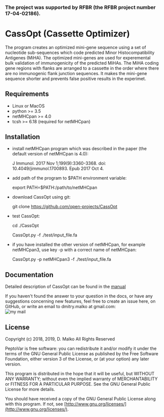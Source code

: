 ### The project was supported by RFBR (the RFBR project number 17-04-02186).

# CassOpt (Cassette Optimizer)
The program creates an optimized mini-gene sequence using a set of nucleotide sub-sequences which code predicted Minor Histocompatibility Antigenes (MiHA). The optimized mini-genes are used for experemental bulk validation of immunogenicity of the predicted MiHAs. The MiHA coding gene regions with flanks are arranged to a cassette in the order where there are no immunogenic flank junction sequences. It makes the mini-gene sequence shorter and prevents false positive results in the experimet.

## Requirements
* Linux or MacOS
* python >= 3.5
* netMHCpan >= 4.0
* tcsh >= 6.18 (required for netMHCpan)

## Installation
* install netMHCpan program which was described in the paper (the default version of netMHCpan is 4.0):

  J Immunol. 2017 Nov 1;199(9):3360-3368. doi: 10.4049/jimmunol.1700893. Epub 2017 Oct 4.

* add path of the program to $PATH environment variable:

  export PATH=$PATH:/path/to/netMHCpan

* download CassOpt using git:

  git clone https://github.com/open-projects/CassOpt

* test CassOpt:

  cd ./CassOpt

  CassOpt.py -f ./test/input_file.fa
  
* if you have installed the other version of netMHCpan, for example netMHCpan3, use key -p with a correct name of netMHCpan:
  
  CassOpt.py -p netMHCpan3 -f ./test/input_file.fa
  


## Documentation

Detailed description of CassOpt can be found in the [manual](https://github.com/open-projects/CassOpt/blob/master/UserManual.pdf)

If you haven't found the answer to your question in the docs, or have any suggestions concerning new features, feel free to create an issue here, on GitHub, or write an email to dmitry.malko at gmail.com:
<br />![my mail](https://user-images.githubusercontent.com/5543031/28415000-8bea641e-6d56-11e7-85ca-4287500a4192.png)

## License
Copyright (c) 2018, 2019, D. Malko
All Rights Reserved

PeptoVar is free software: you can redistribute it and/or modify
it under the terms of the GNU General Public License as published by
the Free Software Foundation, either version 3 of the License, or
(at your option) any later version.

This program is distributed in the hope that it will be useful,
but WITHOUT ANY WARRANTY; without even the implied warranty of
MERCHANTABILITY or FITNESS FOR A PARTICULAR PURPOSE.  See the
GNU General Public License for more details.

You should have received a copy of the GNU General Public License
along with this program.  If not, see [http://www.gnu.org/licenses/](http://www.gnu.org/licenses/).



